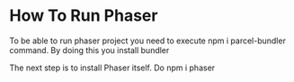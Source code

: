 # How To Run Phaser

To be able to run phaser project you need to execute npm i parcel-bundler command. By doing this you install bundler

The next step is to install Phaser itself. Do npm i phaser
